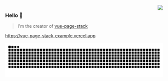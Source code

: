 <img align="right" src="https://github-readme-stats.vercel.app/api?username=hezhongfeng&show_icons=true&hide_title=true&theme=default" />

### Hello 👏

> I'm the creator of [vue-page-stack](https://github.com/hezhongfeng/vue-page-stack)

https://vue-page-stack-example.vercel.app

![](https://raw.githubusercontent.com/hezhongfeng/hezhongfeng/output/github-snake.svg)
